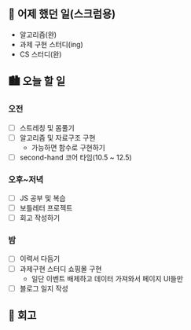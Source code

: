 ## 🌃 어제 했던 일(스크럼용)

- 알고리즘(완)
- 과제 구현 스터디(ing)
- CS 스터디(완)

## 🏙️ 오늘 할 일

### 오전

- [ ] 스트레칭 및 몸풀기
- [ ] 알고리즘 및 자료구조 구현
  - 가능하면 함수로 구현하기
- [ ] second-hand 코어 타임(10.5 ~ 12.5)

### 오후~저녁

- [ ] JS 공부 및 복습
- [ ] 보틀레터 프로젝트
- [ ] 회고 작성하기

### 밤

- [ ] 이력서 다듬기
- [ ] 과제구현 스터디 쇼핑몰 구현
  - 일단 이벤트 배제하고 데이터 가져와서 페이지 UI들만
- [ ] 블로그 일지 작성

## 🌆 회고
